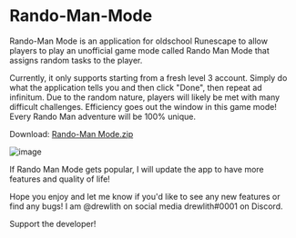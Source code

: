 # Rando-Man-Mode
Rando-Man Mode is an application for oldschool Runescape to allow players to play an unofficial game mode called Rando Man Mode that assigns random tasks to the player.

Currently, it only supports starting from a fresh level 3 account. Simply do what the application tells you and then click "Done", then repeat ad infinitum. Due to the random nature, players will likely be met with many difficult challenges. Efficiency goes out the window in this game mode! Every Rando Man adventure will be 100% unique.

Download: [Rando-Man Mode.zip](https://github.com/drewlith/Rando-Man-Mode/files/8544223/Rando-Man.Mode.zip)

![image](https://user-images.githubusercontent.com/74074951/164861210-822174c5-fb9a-4b24-bac2-4762153251b3.png)

If Rando Man Mode gets popular, I will update the app to have more features and quality of life!

Hope you enjoy and let me know if you'd like to see any new features or find any bugs! I am @drewlith on social media drewlith#0001 on Discord.

Support the developer!
